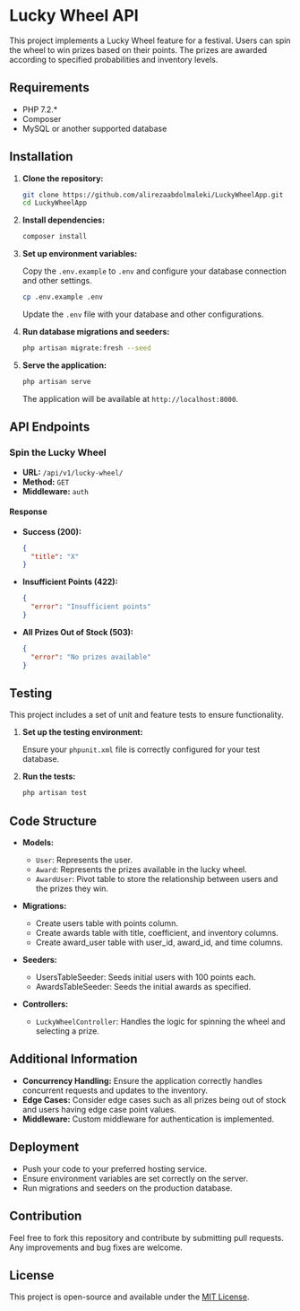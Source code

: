 
# Lucky Wheel API

This project implements a Lucky Wheel feature for a festival. Users can spin the wheel to win prizes based on their points. The prizes are awarded according to specified probabilities and inventory levels.

## Requirements

- PHP 7.2.* 
- Composer
- MySQL or another supported database

## Installation

1. **Clone the repository:**

    ```bash
    git clone https://github.com/alirezaabdolmaleki/LuckyWheelApp.git
    cd LuckyWheelApp
    ```

2. **Install dependencies:**

    ```bash
    composer install
    ```

3. **Set up environment variables:**

    Copy the `.env.example` to `.env` and configure your database connection and other settings.

    ```bash
    cp .env.example .env
    ```

    Update the `.env` file with your database and other configurations.

4. **Run database migrations and seeders:**

    ```bash
    php artisan migrate:fresh --seed
    ```

5. **Serve the application:**

    ```bash
    php artisan serve
    ```

    The application will be available at `http://localhost:8000`.

## API Endpoints

### Spin the Lucky Wheel

- **URL:** `/api/v1/lucky-wheel/`
- **Method:** `GET`
- **Middleware:** `auth`

#### Response

- **Success (200):**
  ```json
  {
    "title": "X"
  }
  ```

- **Insufficient Points (422):**
  ```json
  {
    "error": "Insufficient points"
  }
  ```

- **All Prizes Out of Stock (503):**
  ```json
  {
    "error": "No prizes available"
  }
  ```

## Testing

This project includes a set of unit and feature tests to ensure functionality.

1. **Set up the testing environment:**

    Ensure your `phpunit.xml` file is correctly configured for your test database.

2. **Run the tests:**

    ```bash
    php artisan test
    ```

## Code Structure

- **Models:**
  - `User`: Represents the user.
  - `Award`: Represents the prizes available in the lucky wheel.
  - `AwardUser`: Pivot table to store the relationship between users and the prizes they win.

- **Migrations:**
  - Create users table with points column.
  - Create awards table with title, coefficient, and inventory columns.
  - Create award_user table with user_id, award_id, and time columns.

- **Seeders:**
  - UsersTableSeeder: Seeds initial users with 100 points each.
  - AwardsTableSeeder: Seeds the initial awards as specified.

- **Controllers:**
  - `LuckyWheelController`: Handles the logic for spinning the wheel and selecting a prize.

## Additional Information

- **Concurrency Handling:** Ensure the application correctly handles concurrent requests and updates to the inventory.
- **Edge Cases:** Consider edge cases such as all prizes being out of stock and users having edge case point values.
- **Middleware:** Custom middleware for authentication is implemented.

## Deployment

- Push your code to your preferred hosting service.
- Ensure environment variables are set correctly on the server.
- Run migrations and seeders on the production database.

## Contribution

Feel free to fork this repository and contribute by submitting pull requests. Any improvements and bug fixes are welcome.

## License

This project is open-source and available under the [MIT License](LICENSE).
